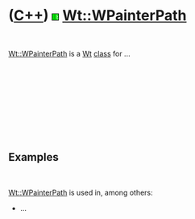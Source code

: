 
 

 

 

 

 

([C++](Cpp.md)) ![Wt](PicWt.png) [Wt::WPainterPath](CppWPainterPath.md)
=========================================================================

 

[Wt::WPainterPath](CppWPainterPath.md) is a [Wt](CppWt.md)
[class](CppClass.md) for ...

 

 

 

 

 

Examples
--------

 

[Wt::WPainterPath](CppWPainterPath.md) is used in, among others:

-   ...

 

 

 

 

 

 

